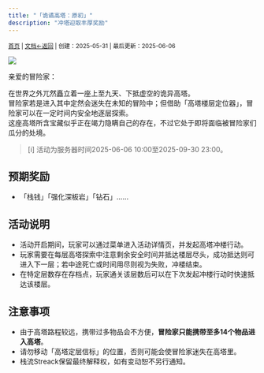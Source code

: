 ```yaml
---
title: "「诡谲高塔：原初」"
description: "冲塔迎取丰厚奖励"
---
```

<small id="old_menu"><a href="/Streack/">首页</a> | <a href="/Streack/doc/">文档</a></small><small><a href="../../">←返回</a> |
 创建：2025-05-31 | 最后更新：2025-06-06</small><br>

![]( "活动文章头图")

亲爱的冒险家：

在世界之外兀然矗立着一座上至九天、下抵虚空的诡异高塔。<br>
冒险家若是进入其中定然会迷失在未知的冒险中；但借助「高塔楼层定位器」，冒险家可以在一定时间内安全地逐层探索。<br>
这座高塔所含宝藏似乎正在竭力隐瞒自己的存在，不过它处于即将面临被冒险家们瓜分的处境。

> [i] 活动为服务器时间2025-06-06 10:00至2025-09-30 23:00。

## 预期奖励

* 「栈钱」「强化深板岩」「钻石」……

## 活动说明

* 活动开启期间，玩家可以通过菜单进入活动详情页，并发起高塔冲楼行动。
* 玩家需要在每层高塔探索中注意剩余安全时间并抵达楼层尽头，成功抵达则可进入下一层；若中途死亡或时间用尽则视为失败，冲楼结束。
* 在特定层数存在存档点，玩家通关该层数后可以在下次发起冲楼行动时快速抵达该楼层。

## 注意事项

* 由于高塔路程较远，携带过多物品会不方便，**冒险家只能携带至多14个物品进入高塔**。
* 请勿移动「高塔定层信标」的位置，否则可能会使冒险家迷失在高塔里。
* 栈流Streack保留最终解释权，如有变动恕不另行通知。

<script src="https://rs.kdxiaoyi.top/res/scripts/js/sober@1.0.6.min.js"></script><script src="https://kdxiaoyi.top/Streack/_page/js/pmd.js"></script><script src="https://rs.kdxiaoyi.top/res/scripts/js/pmd-reRender.min.js"></script>